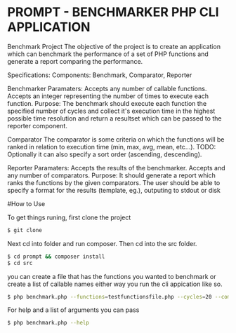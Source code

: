 # PROMPT - BENCHMARKER PHP CLI APPLICATION

Benchmark Project The objective of the project is to create an application which can benchmark the performance of a set of                   PHP functions and generate a report comparing the performance. 
 
Specifications: Components: Benchmark, Comparator, Reporter 
 
Benchmarker
Paramaters:
Accepts any number of callable functions.
Accepts an integer representing the number of times to execute each function.
Purpose:
The benchmark should execute each function the specified number of cycles and collect it's execution time in the highest possible time resolution and return a resultset which can be passed to the reporter component. 
 
Comparator
The comparator is some criteria on which the functions will be ranked in relation to execution time (min, max, avg, mean, etc...).  TODO: Optionally it can also specify a sort order (ascending, descending). 
 
Reporter
Paramaters:
Accepts the results of the benchmarker.
Accepts and any number of comparators.
Purpose:
It should generate a report which ranks the functions by the given comparators. The user should be able to specify a format for the results (template, eg.), outputing to stdout or disk

#How to Use

To get things runing, first clone the project 

```bash
$ git clone
```

Next cd into folder and run composer. Then cd into the src folder.
```bash
$ cd prompt && composer install
$ cd src
```

you can create a file that has the functions you wanted to benchmark or create a list of callable names either way you run the cli appication like so.
```bash
$ php benchmark.php --functions=testfunctionsfile.php --cycles=20 --comparators=min,max --stdout

```
For help and a list of arguments you can pass
```bash
$ php benchmark.php --help
```
